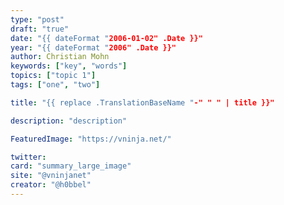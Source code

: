 ```yaml
---
type: "post"
draft: "true"
date: "{{ dateFormat "2006-01-02" .Date }}"
year: "{{ dateFormat "2006" .Date }}"
author: Christian Mohn
keywords: ["key", "words"]
topics: ["topic 1"]
tags: ["one", "two"]

title: "{{ replace .TranslationBaseName "-" " " | title }}"

description: "description"

FeaturedImage: "https://vninja.net/"

twitter:
card: "summary_large_image"
site: "@vninjanet"
creator: "@h0bbel" 
---
```

